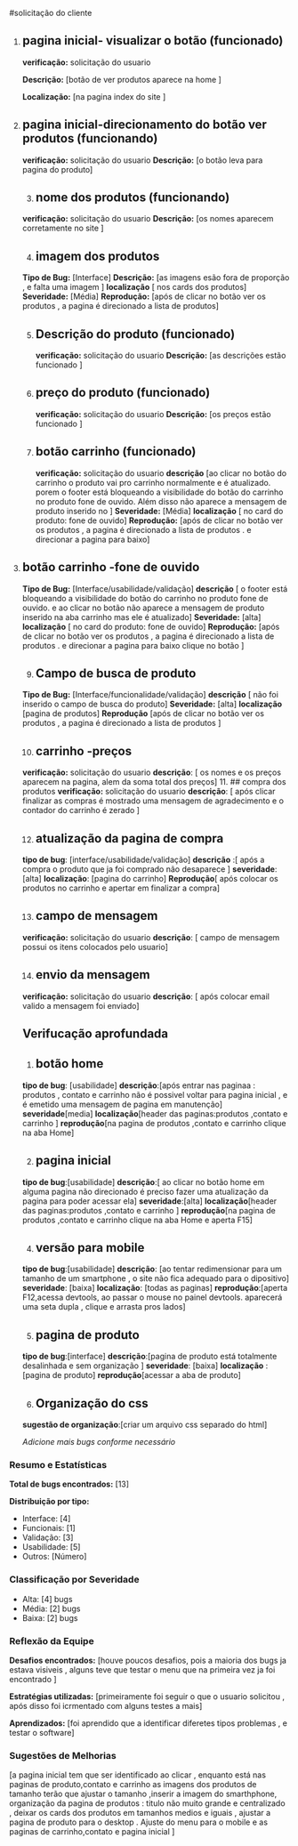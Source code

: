 #solicitação do cliente
1. ## pagina inicial- visualizar o botão (funcionado)
    
    **verificação:** solicitação do usuario

    **Descrição:** [botão de ver produtos aparece na home ]
    
    **Localização:** [na pagina index do site ]
    
2. ## pagina inicial-direcionamento do botão ver produtos (funcionando)

     **verificação:** solicitação do usuario
    **Descrição:** [o botão leva para pagina do produto]
    
    
     3. ## nome dos produtos (funcionando)
    **verificação:** solicitação do usuario
     **Descrição:** [os nomes aparecem corretamente no site ]

    4. ## imagem dos produtos 
    **Tipo de Bug:** [Interface]
     **Descrição:** [as imagens esão fora de proporção , e falta uma imagem ]
     **localização** [ nos cards dos produtos]
      **Severidade:** [Média] 
     **Reprodução:** [após de clicar no botão ver os produtos , a pagina é direcionado a lista de produtos]

    5. ## Descrição do produto (funcionado)
        **verificação:** solicitação do usuario
          **Descrição:** [as descrições estão funcionado ]

     6. ## preço do produto (funcionado)
         **verificação:** solicitação do usuario
          **Descrição:** [os preços estão funcionado ]
    
    7. ## botão carrinho (funcionado)
       **verificação:** solicitação do usuario
       **descrição** [ao clicar no botão do carrinho o produto vai pro carrinho normalmente e é atualizado. porem o footer está bloqueando a visibilidade do botão do carrinho no 
       produto fone de ouvido. Além disso não aparece a mensagem de produto inserido no ]
      **Severidade:** [Média] 
      **localização** [ no card do produto: fone de ouvido]
       **Reprodução:** [após de clicar no botão ver os produtos , a pagina é direcionado a lista de produtos . e direcionar a pagina para baixo]

 7. ## botão carrinho -fone de ouvido
       **Tipo de Bug:** [Interface/usabilidade/validação]
         **descrição** [  o footer está bloqueando a visibilidade do botão do carrinho no 
       produto fone de ouvido. e ao clicar no botão   não aparece a mensagem de produto inserido na aba carrinho mas ele é atualizado]
        **Severidade:** [alta] 
      **localização** [ no card do produto: fone de ouvido]
       **Reprodução:** [após de clicar no botão ver os produtos , a pagina é direcionado a lista de produtos . e direcionar a pagina para baixo
       clique no botão ]  


   
    9. ## Campo de busca de produto 
      **Tipo de Bug:** [Interface/funcionalidade/validação]
      **descrição** [ não foi inserido o  campo de busca do produto]
       **Severidade:** [alta] 
       **localização** [pagina de produtos]
       **Reprodução**  [após de clicar no botão ver os produtos , a pagina é direcionado a lista de produtos ]

    10. ## carrinho -preços
     **verificação:** solicitação do usuario
     **descrição**: [ os nomes e os preços aparecem na pagina, alem da soma total dos preços]
    11. ## compra dos produtos
     **verificação:** solicitação do usuario
      **descrição**: [ após clicar finalizar as compras é mostrado uma mensagem de agradecimento e o contador do carrinho é zerado ]

    12. ## atualização da pagina de compra
    **tipo de bug**: [interface/usabilidade/validação]
    **descrição** :[ após a compra  o produto que ja foi comprado não desaparece ]
    **severidade**:[alta]
    **localização**: [pagina do carrinho]
    **Reprodução**[ após colocar os produtos no carrinho e apertar em finalizar a compra]

    13. ## campo de mensagem 
    **verificação:** solicitação do usuario
     **descrição**: [ campo de mensagem possui os itens colocados pelo usuario]
     
     14. ## envio da mensagem 
    **verificação:** solicitação do usuario
     **descrição**: [ após colocar email valido a mensagem foi enviado]

     
    ##  Verifucação aprofundada

    1. ## botão home 
    **tipo de bug**: [usabilidade]
    **descrição**:[após entrar nas paginaa : produtos , contato e carrinho não é possivel voltar para pagina inicial , e é emetido uma mensagem de pagina
    em manutenção]
    **severidade**[media]
    **localização**[header das paginas:produtos ,contato e carrinho  ]
    **reprodução**[na pagina de produtos ,contato e carrinho clique na aba Home]

    2. ##  pagina inicial 
    **tipo de bug**:[usabilidade]
    **descrição**:[ ao clicar no botão home em alguma pagina não direcionado é preciso fazer uma atualização da pagina para poder acessar ela] 
    **severidade**:[alta]
    **localização**[header das paginas:produtos ,contato e carrinho  ]
   **reprodução**[na pagina de produtos ,contato e carrinho clique na aba Home e aperta F15]


    4. ## versão para mobile
    **tipo de bug**:[usabilidade]
    **descrição**: [ao tentar redimensionar para um tamanho de um smartphone , o site não fica adequado para o dipositivo]
    **severidade**: [baixa]
    **localização**: [todas as paginas]
    **reprodução**:[aperta F12,acessa devtools, ao passar o mouse no painel devtools.
    aparecerá uma seta dupla , clique  e arrasta pros lados]

    5. ## pagina de produto 
    **tipo de bug**:[interface]
    **descrição**:[pagina de produto está totalmente desalinhada e sem organização ]
    **severidade**: [baixa]
    **localização** : [pagina de produto]
    **reprodução**[acessar a aba de produto]
    
    6. ## Organização do css
    **sugestão de organização**:[criar um arquivo css separado do html]

    *Adicione mais bugs conforme necessário*

### Resumo e Estatísticas

**Total de bugs encontrados:** [13]

**Distribuição por tipo:**

- Interface: [4]
- Funcionais: [1]
- Validação: [3]
- Usabilidade: [5]
- Outros: [Número]

### Classificação por Severidade

- Alta: [4] bugs
- Média: [2] bugs
- Baixa: [2] bugs

### Reflexão da Equipe

**Desafios encontrados:** [houve poucos desafios, pois a maioria dos bugs ja estava visiveis , alguns teve que testar o menu  que na primeira vez  ja foi encontrado ]

**Estratégias utilizadas:** [primeiramente foi seguir o que o usuario solicitou , após disso foi icrmentado com alguns testes a mais]

**Aprendizados:** [foi aprendido que a identificar diferetes tipos  problemas  , e testar o software]

### Sugestões de Melhorias

[a pagina inicial tem que ser identificado ao clicar , enquanto está  nas paginas de produto,contato e carrinho
as imagens dos produtos de tamanho terão que ajustar o tamanho ,inserir a imagem do smarthphone, organização da pagina de produtos : titulo  não muito grande e  centralizado , deixar os cards dos produtos em tamanhos medios e iguais , ajustar a pagina de produto para o desktop . Ajuste do menu para o mobile e as paginas de carrinho,contato e pagina inicial ] 